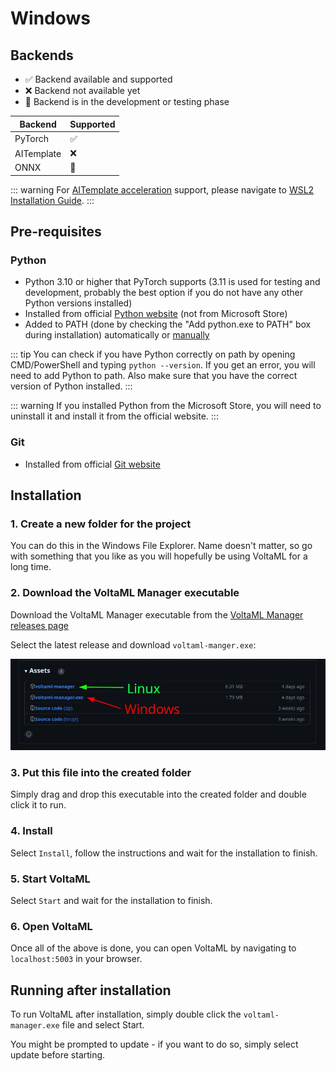 # Windows

## Backends

- ✅ Backend available and supported
- ❌ Backend not available yet
- 🚧 Backend is in the development or testing phase

| Backend    | Supported |
| ---------- | --------- |
| PyTorch    | ✅        |
| AITemplate | ❌        |
| ONNX       | 🚧        |

::: warning
For [AITemplate acceleration](/basics/aitemplate) support, please navigate to [WSL2 Installation Guide](/installation/wsl).
:::

## Pre-requisites

### Python

- Python 3.10 or higher that PyTorch supports (3.11 is used for testing and development, probably the best option if you do not have any other Python versions installed)
- Installed from official [Python website](https://www.python.org/downloads/) (not from Microsoft Store)
- Added to PATH (done by checking the "Add python.exe to PATH" box during installation) automatically or [manually](https://datatofish.com/add-python-to-windows-path/)

::: tip
You can check if you have Python correctly on path by opening CMD/PowerShell and typing `python --version`. If you get an error, you will need to add Python to path. Also make sure that you have the correct version of Python installed.
:::

::: warning
If you installed Python from the Microsoft Store, you will need to uninstall it and install it from the official website.
:::

### Git

- Installed from official [Git website](https://git-scm.com/downloads)

## Installation

### 1. Create a new folder for the project

You can do this in the Windows File Explorer. Name doesn't matter, so go with something that you like as you will hopefully be using VoltaML for a long time.

### 2. Download the VoltaML Manager executable

Download the VoltaML Manager executable from the [VoltaML Manager releases page](https://github.com/VoltaML/voltaML-fast-stable-diffusion/releases)

Select the latest release and download `voltaml-manger.exe`:

![Download manager](../static/installation/manager-github-release.webp)

### 3. Put this file into the created folder

Simply drag and drop this executable into the created folder and double click it to run.

### 4. Install

Select `Install`, follow the instructions and wait for the installation to finish.

### 5. Start VoltaML

Select `Start` and wait for the installation to finish.

### 6. Open VoltaML

Once all of the above is done, you can open VoltaML by navigating to `localhost:5003` in your browser.

## Running after installation

To run VoltaML after installation, simply double click the `voltaml-manager.exe` file and select Start.

You might be prompted to update - if you want to do so, simply select update before starting.
